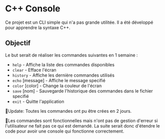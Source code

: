 # C++ Console

Ce projet est un CLI simple qui n'a pas grande utilitée. Il a été développé pour apprendre la syntaxe C++.

## Objectif

Le but serait de réaliser les commandes suivantes en 1 semaine :

- `help` - Affiche la liste des commandes disponibles
- `clear` - Efface l'écran
- `history` - Affiche les dernière commandes utilisés
- `echo` [message] - Affiche le message specifié
- `color` [color] - Change la couleur de l'écran
- `save` [nom] - Sauvegarde l'historique des commandes dans le fichier specifié
- `exit` - Quitte l'application

🔄️Update: Toutes les commandes ont pu être crées en 2 jours.

📌Les commandes sont fonctionnelles mais n'ont pas de gestion d'erreur si l'utilisateur ne fait pas ce qui est demandé. La suite serait donc d'étendre le code pour avoir une console qui fonctionne correctement.